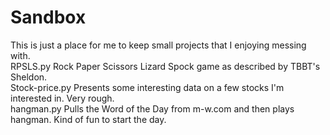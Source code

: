 # Sandbox <br>
This is just a place for me to keep small projects that I enjoying messing with.<br>
RPSLS.py	Rock Paper Scissors Lizard Spock game as described by TBBT's Sheldon.<br>
Stock-price.py	Presents some interesting data on a few stocks I'm interested in.  Very rough.<br>
hangman.py  Pulls the Word of the Day from m-w.com and then plays hangman.  Kind of fun to start the day.<br>
